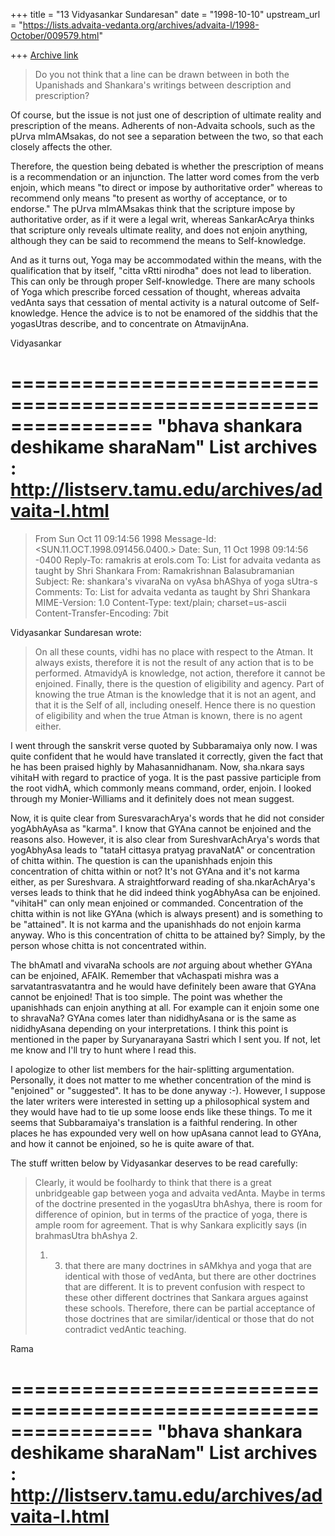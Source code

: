 +++
title = "13 Vidyasankar Sundaresan"
date = "1998-10-10"
upstream_url = "https://lists.advaita-vedanta.org/archives/advaita-l/1998-October/009579.html"

+++
[Archive link](https://lists.advaita-vedanta.org/archives/advaita-l/1998-October/009579.html)

> Do you not think that a line can be drawn between in both the Upanishads and
> Shankara's writings between description and prescription?

Of course, but the issue is not just one of description of ultimate
reality and prescription of the means. Adherents of non-Advaita schools,
such as the pUrva mImAMsakas, do not see a separation between the two, so
that each closely affects the other.

Therefore, the question being debated is whether the prescription of means
is a recommendation or an injunction. The latter word comes from the verb
enjoin, which means "to direct or impose by authoritative order" whereas
to recommend only means "to present as worthy of acceptance, or to
endorse." The pUrva mImAMsakas think that the scripture impose by
authoritative order, as if it were a legal writ, whereas SankarAcArya
thinks that scripture only reveals ultimate reality, and does not enjoin
anything, although they can be said to recommend the means to
Self-knowledge.

And as it turns out, Yoga may be accommodated within the means, with the
qualification that by itself, "citta vRtti nirodha" does not lead to
liberation. This can only be through proper Self-knowledge. There are many
schools of Yoga which prescribe forced cessation of thought, whereas
advaita vedAnta says that cessation of mental activity is a natural
outcome of Self-knowledge. Hence the advice is to not be enamored of the
siddhis that the yogasUtras describe, and to concentrate on AtmavijnAna.

Vidyasankar

================================================================
"bhava shankara deshikame sharaNam"
List archives : http://listserv.tamu.edu/archives/advaita-l.html
================================================================

>From  Sun Oct 11 09:14:56 1998
Message-Id: <SUN.11.OCT.1998.091456.0400.>
Date: Sun, 11 Oct 1998 09:14:56 -0400
Reply-To: ramakris at erols.com
To: List for advaita vedanta as taught by Shri Shankara
        <ADVAITA-L at TAMU.EDU>
From: Ramakrishnan Balasubramanian <ramakris at EROLS.COM>
Subject: Re: shankara's vivaraNa on vyAsa bhAShya of yoga sUtra-s
Comments: To: List for advaita vedanta as taught by Shri Shankara
        <ADVAITA-L at TAMU.EDU>
MIME-Version: 1.0
Content-Type: text/plain; charset=us-ascii
Content-Transfer-Encoding: 7bit

Vidyasankar Sundaresan wrote:

> On all these counts, vidhi has no place with respect to the Atman. It
> always exists, therefore it is not the result of any action that is to be
> performed. AtmavidyA is knowledge, not action, therefore it cannot be
> enjoined. Finally, there is the question of eligibility and agency. Part
> of knowing the true Atman is the knowledge that it is not an agent, and
> that it is the Self of all, including oneself. Hence there is no question
> of eligibility and when the true Atman is known, there is no agent either.

I went through the sanskrit verse quoted by Subbaramaiya only now. I was
quite confident that he would have translated it correctly, given the
fact that he has been praised highly by Mahasannidhanam. Now, sha.nkara
says vihitaH with regard to practice of yoga. It is the past passive
participle from the root vidhA, which commonly means command, order,
enjoin. I looked through my Monier-Williams and it definitely does not
mean suggest.

Now, it is quite clear from SuresvarachArya's words that he did not
consider yogAbhAyAsa as "karma". I know that GYAna cannot be enjoined
and the reasons also. However, it is also clear from SureshvarAchArya's
words that yogAbhyAsa leads to "tataH cittasya pratyag pravaNatA" or
concentration of chitta within. The question is can the upanishhads
enjoin this concentration of chitta within or not? It's not GYAna and
it's not karma either, as per Sureshvara. A straightforward reading of
sha.nkarAchArya's verses leads to think that he did indeed think
yogAbhyAsa can be enjoined. "vihitaH" can only mean enjoined or
commanded. Concentration of the chitta within is not like GYAna (which
is always present) and is something to be "attained". It is not karma
and the upanishhads do not enjoin karma anyway. Who is this
concentration of chitta to be attained by? Simply, by the person whose
chitta is not concentrated within.

The bhAmatI and vivaraNa schools are _not_ arguing about whether GYAna
can be enjoined, AFAIK. Remember that vAchaspati mishra was a
sarvatantrasvatantra and he would have definitely been aware that GYAna
cannot be enjoined! That is too simple. The point was whether the
upanishhads can enjoin anything at all. For example can it enjoin some
one to shravaNa? GYAna comes later than nididhyAsana or is the same as
nididhyAsana depending on your interpretations. I think this point is
mentioned in the paper by Suryanarayana Sastri which I sent you. If not,
let me know and I'll try to hunt where I read this.

I apologize to other list members for the hair-splitting argumentation.
Personally, it does not matter to me whether concentration of the mind
is "enjoined" or "suggested". It has to be done anyway :-). However, I
suppose the later writers were interested in setting up a philosophical
system and they would have had to tie up some loose ends like these
things. To me it seems that Subbaramaiya's translation is a faithful
rendering. In other places he has expounded very well on how upAsana
cannot lead to GYAna, and how it cannot be enjoined, so he is quite
aware of that.

The stuff written below by Vidyasankar deserves to be read carefully:

> Clearly, it would be foolhardy to think that there is a great unbridgeable
> gap between yoga and advaita vedAnta. Maybe in terms of the doctrine
> presented in the yogasUtra bhAshya, there is room for difference of
> opinion, but in terms of the practice of yoga, there is ample room for
> agreement. That is why Sankara explicitly says (in brahmasUtra bhAshya 2.
> 1. 3) that there are many doctrines in sAMkhya and yoga that are identical
> with those of vedAnta, but there are other doctrines that are different.
> It is to prevent confusion with respect to these other different doctrines
> that Sankara argues against these schools. Therefore, there can be partial
> acceptance of those doctrines that are similar/identical or those that do
> not contradict vedAntic teaching.

Rama

================================================================
"bhava shankara deshikame sharaNam"
List archives : http://listserv.tamu.edu/archives/advaita-l.html
================================================================


